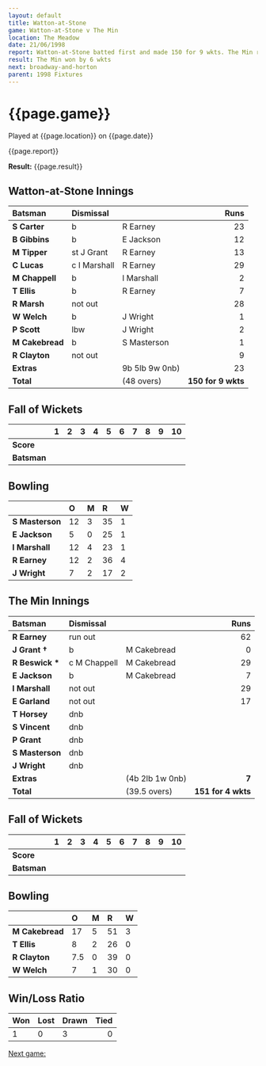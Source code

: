```yaml
---
layout: default
title: Watton-at-Stone
game: Watton-at-Stone v The Min
location: The Meadow
date: 21/06/1998
report: Watton-at-Stone batted first and made 150 for 9 wkts. The Min replied with 151 for 4 wkts
result: The Min won by 6 wkts
next: broadway-and-horton
parent: 1998 Fixtures
---
```


# {{page.game}}

Played at {{page.location}} on {{page.date}}

{{page.report}}

**Result:** {{page.result}}

## Watton-at-Stone Innings

| Batsman | Dismissal |  | Runs |
|:---|:---|---|---:|
| **S Carter** | b | R Earney | 23 |
| **B Gibbins** | b | E Jackson | 12 |
| **M Tipper** | st J Grant | R Earney | 13 |
| **C Lucas** | c I Marshall | R Earney | 29 |
| **M Chappell** | b | I Marshall | 2 |
| **T Ellis** | b | R Earney | 7 |
| **R Marsh** | not out |  | 28 |
| **W Welch** | b | J Wright | 1 |
| **P Scott** | lbw | J Wright | 2 |
| **M Cakebread** | b | S Masterson | 1 |
| **R Clayton** | not out |  | 9 |
| **Extras** | | 9b 5lb 9w 0nb) | 23 |
| **Total** | | (48 overs) | **150 for 9 wkts** |

## Fall of Wickets

| | 1 | 2 | 3 | 4 | 5 | 6 | 7 | 8 | 9 | 10 |
|---|:---:|:---:|:---:|:---:|:---:|:---:|:---:|:---:|:---:|:---:|
| **Score** |  |  |  |  |  |  |  |  |  |  |
| **Batsman** |  |  |  |  |  |  |  |  |  |  |

## Bowling

| | O | M | R | W |
|---|:---|:---|:---|:---|
| **S Masterson** | 12 | 3 | 35 | 1 |
| **E Jackson** | 5 | 0 | 25 | 1 |
| **I Marshall** | 12 | 4 | 23 | 1 |
| **R Earney** | 12 | 2 | 36 | 4 |
| **J Wright** | 7 | 2 | 17 | 2 |

## The Min Innings

| Batsman | Dismissal |  | Runs |
|:---|:---|---|---:|
| **R Earney** | run out |  | 62 |
| **J Grant &#8224;** | b | M Cakebread | 0 |
| **R Beswick &#42;** | c M Chappell | M Cakebread | 29 |
| **E Jackson** | b | M Cakebread | 7 |
| **I Marshall** | not out |  | 29 |
| **E Garland** | not out |  | 17 |
| **T Horsey** | dnb |  |  |
| **S Vincent** | dnb |  |  |
| **P Grant** | dnb |  |  |
| **S Masterson** | dnb |  |  |
| **J Wright** | dnb |  |  |
| **Extras** | | (4b 2lb 1w 0nb) | **7** |
| **Total** | | (39.5 overs) | **151 for 4 wkts** |

## Fall of Wickets

| | 1 | 2 | 3 | 4 | 5 | 6 | 7 | 8 | 9 | 10 |
|---|:---:|:---:|:---:|:---:|:---:|:---:|:---:|:---:|:---:|:---:|
| **Score** |  |  |  |  |  |  |  |  |  |  |
| **Batsman** |  |  |  |  |  |  |  |  |  |  |

## Bowling

| | O | M | R | W |
|---|:---|:---|:---|:---|
| **M Cakebread** | 17 | 5 | 51 | 3 |
| **T Ellis** | 8 | 2 | 26 | 0 |
| **R Clayton** | 7.5 | 0 | 39 | 0 |
| **W Welch** | 7 | 1 | 30 | 0 |

## Win/Loss Ratio

| Won | Lost | Drawn | Tied |
|:---|:---|:---|---:|
| 1 | 0 | 3 | 0 |

[Next game:]({{page.next}})